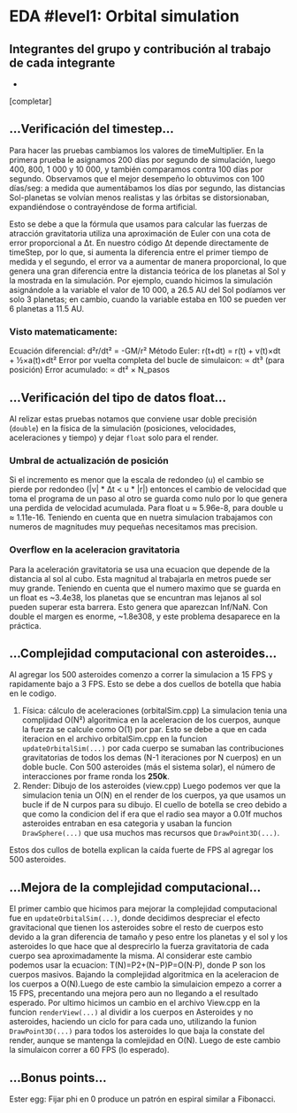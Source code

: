 # EDA #level1: Orbital simulation

## Integrantes del grupo y contribución al trabajo de cada integrante

* [Nombre]: [contribución]

[completar]

## ...Verificación del timestep...

Para hacer las pruebas cambiamos los valores de timeMultiplier. En la primera prueba le asignamos 200 días por segundo de simulación, luego 400, 800, 1 000 y 10 000, y también comparamos contra 100 días por segundo. Observamos que el mejor desempeño lo obtuvimos con 100 días/seg: a medida que aumentábamos los días por segundo, las distancias Sol-planetas se volvían menos realistas y las órbitas se distorsionaban, expandiéndose o contrayéndose de forma artificial.

Esto se debe a que la fórmula que usamos para calcular las fuerzas de atracción gravitatoria utiliza una aproximación de Euler con una cota de error proporcional a Δt. En nuestro código Δt depende directamente de timeStep, por lo que, si aumenta la diferencia entre el primer tiempo de medida y el segundo, el error va a aumentar de manera proporcional, lo que genera una gran diferencia entre la distancia teórica de los planetas al Sol y la mostrada en la simulación. Por ejemplo, cuando hicimos la simulación asignándole a la variable el valor de 10 000, a 26.5 AU del Sol podíamos ver solo 3 planetas; en cambio, cuando la variable estaba en 100 se pueden ver 6 planetas a 11.5 AU.

### Visto matematicamente: 
Ecuación diferencial: d²r/dt² = -GM/r²
Método Euler: r(t+dt) = r(t) + v(t)×dt + ½×a(t)×dt²
Error por vuelta completa del bucle de simulaicon: ∝ dt³ (para posición)
Error acumulado: ∝ dt² × N_pasos


## ...Verificación del tipo de datos float...

Al relizar estas pruebas notamos que conviene usar doble precisión (`double`) en la física de la simulación (posiciones, velocidades, aceleraciones y tiempo) y dejar `float` solo para el render.

### Umbral de actualización de posición
Si el incremento es menor que la escala de redondeo (u) el cambio se pierde por redondeo (|v| * Δt  <  u * |r|) entonces el cambio de velocidad que toma el programa de un paso al otro se guarda como nulo por lo que genera una perdida de velocidad acumulada.
Para float u ≈ 5.96e-8, para double u ≈ 1.11e-16. Teniendo en cuenta que en nuetra simulacion trabajamos con numeros de magnitudes muy pequeñas necesitamos mas precision.  

### Overflow en la aceleracion gravitatoria
Para la aceleración gravitatoria se usa una ecuacion que depende de la distancia al sol al cubo. Esta magnitud al trabajarla en metros puede ser muy grande. Teniendo en cuenta que el numero maximo que se guarda en un float es ~3.4e38, los planetas que se encuntran mas lejanos al sol pueden superar esta barrera. Esto genera que aparezcan Inf/NaN. Con double el margen es enorme, ~1.8e308, y este problema desaparece en la práctica.


## ...Complejidad computacional con asteroides...

Al agregar los 500 asteroides comenzo a correr la simulacion a 15 FPS y rapidamente bajo a 3 FPS. Esto se debe a dos cuellos de botella que habia en le codigo.
1. Física: cálculo de aceleraciones (orbitalSim.cpp)
La simulacion tenia una compljidad O(N²) algoritmica en la aceleracion de los cuerpos, aunque la fuerza se calcule como O(1) por par. Esto se debe a que en cada iteracion en el archivo orbitalSim.cpp en la funcion `updateOrbitalSim(...)` por cada cuerpo se sumaban las contribuciones gravitatorias de todos los demas (N-1 iteraciones por N cuerpos) en un doble bucle.
Con 500 asteroides (más el sistema solar), el número de interacciones por frame ronda los **250k**.
2. Render: Dibujo de los asteroides (view.cpp)
Luego podemos ver que la simulacion tenia un O(N) en el render de los cuerpos, ya que usamos un bucle if de N curpos para su dibujo. El cuello de botella se creo debido a que como la condicion del if era que el radio sea mayor a 0.01f muchos asteroides entraban en esa categoria y usaban la funcion `DrawSphere(...)` que usa muchos mas recursos que `DrawPoint3D(...)`.

Estos dos cullos de botella explican la caída fuerte de FPS al agregar los 500 asteroides.


## ...Mejora de la complejidad computacional...

El primer cambio que hicimos para mejorar la complejidad computacional fue en `updateOrbitalSim(...)`, donde decidimos despreciar el efecto gravitacional que tienen los asteroides sobre el resto de cuerpos esto devido a la gran diferencia de tamaño y peso entre los planetas y el sol y los asteroides lo que hace que al desprecirlo la fuerza gravitatoria de cada cuerpo sea aproximadamente la misma. 
Al considerar este cambio podemos usar la ecuacion: T(N)=P2+(N−P)P=O(N⋅P), donde P son los cuerpos masivos. Bajando la complejidad algoritmica en la aceleracion de los cuerpos a O(N).Luego de este cambio la simulaicion empezo a correr a 15 FPS, precentando una mejora pero aun no llegando a el resultado esperado.
Por ultimo hicimos un cambio en el archivo View.cpp en la funcion `renderView(...)` al dividir a los cuerpos en Asteroides y no asteroides, haciendo un ciclo for para cada uno, utilizando la funion `DrawPoint3D(...)` para todos los asteroides lo que baja la constate del render, aunque se mantenga la comlejidad en O(N). Luego de este cambio la simulaicon correr a 60 FPS (lo esperado).


## ...Bonus points...
Ester egg: Fijar phi en 0 produce un patrón en espiral similar a Fibonacci. 

